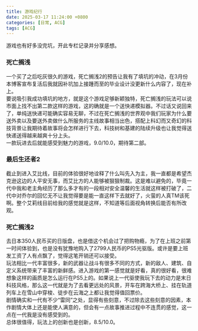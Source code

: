 ```yaml
---
title: 游戏纪行
date: 2025-03-17 11:24:00 +0800
categories: [日常, ACG]
tags: [ACG]
---
```


游戏也有好多没完坑，开此专栏记录并分享感想。

### 死亡搁浅
一个买了之后吃灰很久的游戏，死亡搁浅2的预告让我有了填坑的冲动，在3月份本博客宣布复活后我就因补坑加上接踵而至的毕业设计没更新什么内容了，现在补上。  
要说吸引我成功填坑的地方，就是这个游戏足够新颖独特，死亡搁浅的玩法可以说市面上找不出第二款这样的游戏，这的确就是一个送快递模拟器。不过话又说回来了，单纯送快递可能确实容易无聊，不过在死亡搁浅的世界观中我们玩家为什么要送外卖以及要送外卖做什么所服务的主线故事相当出色，搭配上科幻而又奇幻的科技背景让我期待着故事将会怎样进行下去，科技树和基建的陆续升级也让我觉得送快递送得越来越爽十分上头。  
一款玩进去后就能感受到魅力的游戏，9.0/10.0，期待第二部。  

### 最后生还者2
截止到进入艾比线，目前的体验很好地诠释了什么叫先入为主，我一直都是希望杰克逊这边的人平安无事，而艾比方的人能够被狠狠制裁。这是难以避免的，毕竟一代中我和老主角经历了那么多才有的一段相对安全温馨的生活就这样被打破了，二代中对乔尔的回忆无不让我觉得要是能一直这样下去就好了，火萤的人真TM该死啊。整个艾莉线目前给我的感觉就是这样，不知道等后面视角转换后能否有所改观。 

### 死亡搁浅2
去日本350人民币买的日版盘，也是借这个机会过了把购物瘾，为了在上班之前第一时间体验到，也是没有犹豫地购入了2799人民币的PS5光驱版。或许是要上班发工资了人有点飘了，觉得这笔开销还可以接受。  
玩法相比一代丰富很多，新的武器让战斗有很多不同的方式，新的敌人、建筑、自定义系统带来了丰富的新鲜感。进入游戏的第一感觉就是好看，真的很好看，很难想象这样的画质是怎么运行在PS5上的。如果说上一代驱使我玩下去的动力是末日科技风格，那么这一代就是为了去看更远处的风景，开车在跨海大桥上、挂在轨道列车上在雪山中穿梭、徒步在云海之上都让我觉得值回票价。  
剧情确实和一代有不少“雷同”之处，显得有些刻意，不过除去这些刻意的因素，本作剧情大体上还是能使人满意的，但会有一点故事推进过程中不连贯的感觉，这一点在一代我是没有感受到的。  
总体很值得，玩法上的创新也是创新，8.5/10.0。